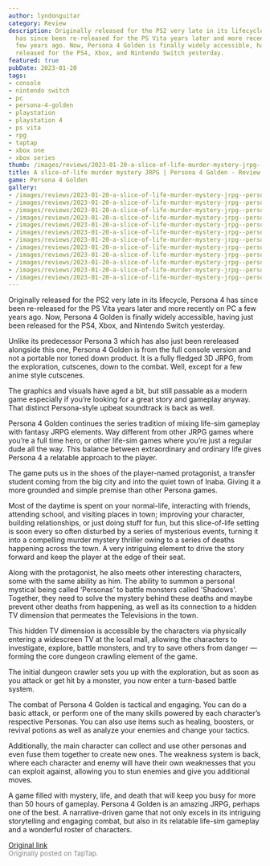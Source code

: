 ```yaml
---
author: lyndonguitar
category: Review
description: Originally released for the PS2 very late in its lifecycle, Persona 4
  has since been re-released for the PS Vita years later and more recently on PC a
  few years ago. Now, Persona 4 Golden is finally widely accessible, having just been
  released for the PS4, Xbox, and Nintendo Switch yesterday.
featured: true
pubDate: 2023-01-20
tags:
- console
- nintendo switch
- pc
- persona-4-golden
- playstation
- playstation 4
- ps vita
- rpg
- taptap
- xbox one
- xbox series
thumb: /images/reviews/2023-01-20-a-slice-of-life-murder-mystery-jrpg--persona-4-golden---review-0.avif
title: A slice-of-life murder mystery JRPG | Persona 4 Golden - Review
game: Persona 4 Golden
gallery:
- /images/reviews/2023-01-20-a-slice-of-life-murder-mystery-jrpg--persona-4-golden---review-0.avif
- /images/reviews/2023-01-20-a-slice-of-life-murder-mystery-jrpg--persona-4-golden---review-1.avif
- /images/reviews/2023-01-20-a-slice-of-life-murder-mystery-jrpg--persona-4-golden---review-2.avif
- /images/reviews/2023-01-20-a-slice-of-life-murder-mystery-jrpg--persona-4-golden---review-3.avif
- /images/reviews/2023-01-20-a-slice-of-life-murder-mystery-jrpg--persona-4-golden---review-4.avif
- /images/reviews/2023-01-20-a-slice-of-life-murder-mystery-jrpg--persona-4-golden---review-5.avif
- /images/reviews/2023-01-20-a-slice-of-life-murder-mystery-jrpg--persona-4-golden---review-6.avif
- /images/reviews/2023-01-20-a-slice-of-life-murder-mystery-jrpg--persona-4-golden---review-7.avif
- /images/reviews/2023-01-20-a-slice-of-life-murder-mystery-jrpg--persona-4-golden---review-8.avif
- /images/reviews/2023-01-20-a-slice-of-life-murder-mystery-jrpg--persona-4-golden---review-9.avif
- /images/reviews/2023-01-20-a-slice-of-life-murder-mystery-jrpg--persona-4-golden---review-10.avif
- /images/reviews/2023-01-20-a-slice-of-life-murder-mystery-jrpg--persona-4-golden---review-11.avif
---
```

Originally released for the PS2 very late in its lifecycle, Persona 4 has since been re-released for the PS Vita years later and more recently on PC a few years ago. Now, Persona 4 Golden is finally widely accessible, having just been released for the PS4, Xbox, and Nintendo Switch yesterday.

Unlike its predecessor Persona 3 which has also just been rereleased alongside this one, Persona 4 Golden is from the full console version and not a portable nor toned down product. It is a fully fledged 3D JRPG, from the exploration, cutscenes, down to the combat.  Well, except for a few anime style cutscenes.

The graphics and visuals have aged a bit, but still passable as a modern game especially if you’re looking for a great story and gameplay anyway. That distinct Persona-style upbeat soundtrack is back as well.

Persona 4 Golden continues the series tradition of mixing life-sim gameplay with fantasy JRPG elements. Way different from other JRPG games where you’re a full time hero, or other life-sim games where you’re just a regular dude all the way. This balance between extraordinary and ordinary life gives Persona 4 a relatable approach to the player.

The game puts us in the shoes of the player-named protagonist, a transfer student coming from the big city and into the quiet town of Inaba. Giving it a more grounded and simple premise than other Persona games.

Most of the daytime is spent on your normal-life, interacting with friends, attending school, and visiting places in town; improving your character, building relationships, or just doing stuff for fun, but this slice-of-life setting is soon every so often disturbed by a series of mysterious events, turning it into a compelling murder mystery thriller owing to a series of deaths happening across the town. A very intriguing element to drive the story forward and keep the player at the edge of their seat.

Along with the protagonist, he also meets other interesting characters, some with the same ability as him. The ability to summon a personal mystical being called ‘Personas’ to battle monsters called 'Shadows'. Together, they need to solve the mystery behind these deaths and maybe prevent other deaths from happening, as well as its connection to a hidden TV dimension that permeates the Televisions in the town.

This hidden TV dimension is accessible by the characters via physically entering a widescreen TV at the local mall, allowing the characters to investigate, explore, battle monsters, and try to save others from danger — forming the core dungeon crawling element of the game.

The initial dungeon crawler sets you up with the exploration, but as soon as you attack or get hit by a monster, you now enter a turn-based battle system.

The combat of Persona 4 Golden is tactical and engaging. You can do a basic attack, or perform one of the many skills powered by each character’s respective Personas. You can also use items such as healing, boosters, or revival potions as well as analyze your enemies and change your tactics.

Additionally, the main character can collect and use other personas and even fuse them together to create new ones. The weakness system is back, where each character and enemy will have their own weaknesses that you can exploit against, allowing you to stun enemies and give you additional moves.

A game filled with mystery, life, and death that will keep you busy for more than 50 hours of gameplay. Persona 4 Golden is an amazing JRPG, perhaps one of the best. A narrative-driven game that not only excels in its intriguing storytelling and engaging combat, but also in its relatable life-sim gameplay and a wonderful roster of characters.

[Original link](https://www.taptap.io/post/4286004)<br><span style="font-size: 0.95em; color: #888;">Originally posted on TapTap.</span>